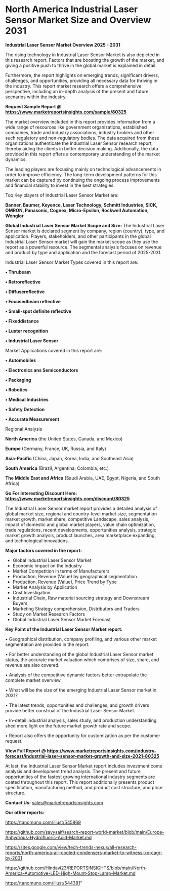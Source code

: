 # North America Industrial Laser Sensor Market Size and Overview 2031

<Strong> Industrial Laser Sensor Market Overview 2025 - 2031</strong>

The rising technology in Industrial Laser Sensor Market is also depicted in this research report. Factors that are boosting the growth of the market, and giving a positive push to thrive in the global market is explained in detail.

Furthermore, the report highlights on emerging trends, significant drivers, challenges, and opportunities, providing all necessary data for thriving in the industry. This report market research offers a comprehensive perspective, including an in-depth analysis of the present and future scenarios within the industry.

<strong>Request Sample Report @ <a href=https://www.marketreportsinsights.com/sample/80325>https://www.marketreportsinsights.com/sample/80325</a></strong>

The market overview included in this report provides information from a wide range of resources like government organizations, established companies, trade and industry associations, industry brokers and other such regulatory and non-regulatory bodies. The data acquired from these organizations authenticate the Industrial Laser Sensor research report, thereby aiding the clients in better decision making. Additionally, the data provided in this report offers a contemporary understanding of the market dynamics.

The leading players are focusing mainly on technological advancements in order to improve efficiency. The long-term development patterns for this market can be captured by continuing the ongoing process improvements and financial stability to invest in the best strategies.

Top Key players of Industrial Laser Sensor Market are:

<strong>Banner, Baumer, Keyence, Laser Technology, Schmitt Industries, SICK, OMRON, Panasonic, Cognex, Micro-Epsilon, Rockwell Automation, Wenglor</strong>

<strong><b>Global Industrial Laser Sensor Market Scope and Size:</b></strong>
The Industrial Laser Sensor market is declared segment by company, region (country), type, and application. Players, stakeholders, and other participants in the global Industrial Laser Sensor market will gain the market scope as they use the report as a powerful resource. The segmental analysis focuses on revenue and product by type and application and the forecast period of 2025-2031.

Industrial Laser Sensor Market Types covered in this report are:

<strong>• Thrubeam

• Retroreflective

• Diffusereflective

• Focusedbeam reflective

• Small-spot definite reflective

• Fixeddistance

• Luster recognition

• Industrial Laser Sensor</strong>

Market Applications covered in this report are:

<strong>• Automobiles

• Electronics ans Semiconductors

• Packaging

• Robotics

• Medical Industries

• Safety Detection

• Accurate Measurement</strong> 

Regional Analysis

<strong>North America</strong> (the United States, Canada, and Mexico)

<strong>Europe</strong> (Germany, France, UK, Russia, and Italy)

<strong>Asia-Pacific</strong> (China, Japan, Korea, India, and Southeast Asia)

<strong>South America</strong> (Brazil, Argentina, Colombia, etc.)

<strong>The Middle East and Africa</strong> (Saudi Arabia, UAE, Egypt, Nigeria, and South Africa)

<strong>Go For Interesting Discount Here: <a href=https://www.marketreportsinsights.com/discount/80325>https://www.marketreportsinsights.com/discount/80325</a></strong>

The Industrial Laser Sensor market report provides a detailed analysis of global market size, regional and country-level market size, segmentation market growth, market share, competitive Landscape, sales analysis, impact of domestic and global market players, value chain optimization, trade regulations, recent developments, opportunities analysis, strategic market growth analysis, product launches, area marketplace expanding, and technological innovations.

<strong><b>Major factors covered in the report:</b></strong>
<ul>
  <li>Global Industrial Laser Sensor Market </li>
  <li>Economic Impact on the Industry</li>
  <li>Market Competition in terms of Manufacturers</li>
  <li>Production, Revenue (Value) by geographical segmentation</li>
  <li>Production, Revenue (Value), Price Trend by Type</li>
  <li>Market Analysis by Application</li>
  <li>Cost Investigation</li>
  <li>Industrial Chain, Raw material sourcing strategy and Downstream Buyers</li>
  <li>Marketing Strategy comprehension, Distributors and Traders</li>
  <li>Study on Market Research Factors</li>
  <li>Global Industrial Laser Sensor Market Forecast</li>
</ul>

<strong><b>Key Point of the Industrial Laser Sensor Market report:</b></strong>

• Geographical distribution, company profiling, and various other market segmentation are provided in the report.

• For better understanding of the global Industrial Laser Sensor market status, the accurate market valuation which comprises of size, share, and revenue are also covered.

• Analysis of the competitive dynamic factors better extrapolate the complete market overview

• What will be the size of the emerging Industrial Laser Sensor market in 2031?

• The latest trends, opportunities and challenges, and growth drivers provide better construal of the Industrial Laser Sensor Market.

• In-detail industrial analysis, sales study, and production understanding shed more light on the future market growth rate and scope.

• Report also offers the opportunity for customization as per the customer request.

<strong><b>View Full Report @ <a href=https://www.marketreportsinsights.com/industry-forecast/industrial-laser-sensor-market-growth-and-size-2021-80325>https://www.marketreportsinsights.com/industry-forecast/industrial-laser-sensor-market-growth-and-size-2021-80325</a></b></strong>


At last, the Industrial Laser Sensor Market report includes investment come analysis and development trend analysis. The present and future opportunities of the fastest growing international industry segments are coated throughout this report. This report additionally presents product specification, manufacturing method, and product cost structure, and price structure.

<strong>Contact Us:</strong>
sales@marketreportsinsights.com

<strong>Our other reports:</strong>

<a href=https://tanomuno.com/illust/545869>https://tanomuno.com/illust/545869</a>

<a href=https://github.com/sayysaif/search-report-world-market/blob/main/Europe-Anhydrous-Hydrofluoric-Acid-Market.md>https://github.com/sayysaif/search-report-world-market/blob/main/Europe-Anhydrous-Hydrofluoric-Acid-Market.md</a>

<a href=https://sites.google.com/view/tech-trends-nexus/all-research-reports/north-america-air-cooled-condensers-market-to-witness-xx-cagr-by-2031>https://sites.google.com/view/tech-trends-nexus/all-research-reports/north-america-air-cooled-condensers-market-to-witness-xx-cagr-by-2031</a>

<a href=https://github.com/Hindavi23/REPORTSINSIGHTS/blob/main/North-America-Automotive-LED-High-Mount-Stop-Lamp-Market.md>https://github.com/Hindavi23/REPORTSINSIGHTS/blob/main/North-America-Automotive-LED-High-Mount-Stop-Lamp-Market.md</a>

<a href=https://tanomuno.com/illust/544381>https://tanomuno.com/illust/544381</a>"
